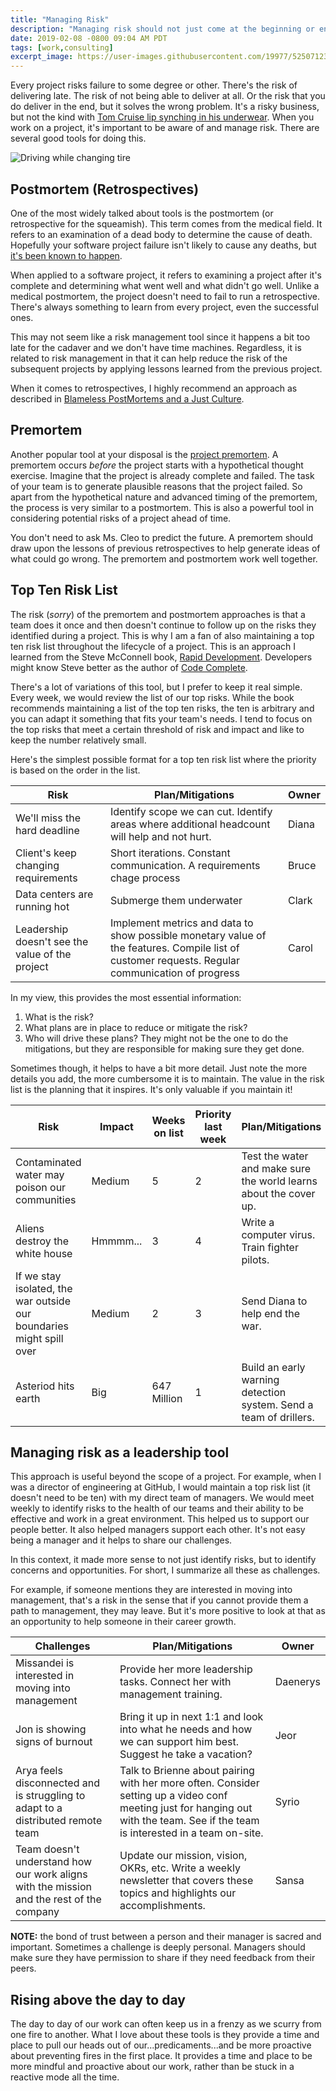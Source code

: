 ```yaml
---
title: "Managing Risk"
description: "Managing risk should not just come at the beginning or end of a project. It should be an ongoing part of any project."
date: 2019-02-08 -0800 09:04 AM PDT
tags: [work,consulting]
excerpt_image: https://user-images.githubusercontent.com/19977/52507123-7e4bb600-2ba5-11e9-8aa4-aee681f38c10.png
---
```


Every project risks failure to some degree or other. There's the risk of delivering late. The risk of not being able to deliver at all. Or the risk that you do deliver in the end, but it solves the wrong problem. It's a risky business, but not the kind with [Tom Cruise lip synching in his underwear](https://www.youtube.com/watch?v=UuQZfwWyTWY). When you work on a project, it's important to be aware of and manage risk. There are several good tools for doing this.

![Driving while changing tire](https://user-images.githubusercontent.com/19977/52507123-7e4bb600-2ba5-11e9-8aa4-aee681f38c10.png)


## Postmortem (Retrospectives)

One of the most widely talked about tools is the postmortem (or retrospective for the squeamish). This term comes from the medical field. It refers to an examination of a dead body to determine the cause of death. Hopefully your software project failure isn't likely to cause any deaths, but [it's been known to happen](https://royal.pingdom.com/10-historical-software-bugs-with-extreme-consequences/).

When applied to a software project, it refers to examining a project after it's complete and determining what went well and what didn't go well. Unlike a medical postmortem, the project doesn't need to fail to run a retrospective. There's always something to learn from every project, even the successful ones.

This may not seem like a risk management tool since it happens a bit too late for the cadaver and we don't have time machines. Regardless, it is related to risk management in that it can help reduce the risk of the subsequent projects by applying lessons learned from the previous project.

When it comes to retrospectives, I highly recommend an approach as described in [Blameless PostMortems and a Just Culture](https://codeascraft.com/2012/05/22/blameless-postmortems/).

## Premortem

Another popular tool at your disposal is the [project premortem](https://hbr.org/2007/09/performing-a-project-premortem). A premortem occurs _before_ the project starts with a hypothetical thought exercise. Imagine that the project is already complete and failed. The task of your team is to generate plausible reasons that the project failed. So apart from the hypothetical nature and advanced timing of the premortem, the process is very similar to a postmortem. This is also a powerful tool in considering potential risks of a project ahead of time.

You don't need to ask Ms. Cleo to predict the future. A premortem should draw upon the lessons of previous retrospectives to help generate ideas of what could go wrong. The premortem and postmortem work well together.

## Top Ten Risk List

The risk (_sorry_) of the premortem and postmortem approaches is that a team does it once and then doesn't continue to follow up on the risks they identified during a project. This is why I am a fan of also  maintaining a top ten risk list throughout the lifecycle of a project. This is an approach I learned from the Steve McConnell book, [Rapid Development](https://amzn.to/2SBzHDx). Developers might know Steve better as the author of [Code Complete](https://amzn.to/2tbqDH8).

There's a lot of variations of this tool, but I prefer to keep it real simple. Every week, we would review the list of our top risks. While the book recommends maintaining a list of the top ten risks, the ten is arbitrary and you can adapt it something that fits your team's needs. I tend to focus on the top risks that meet a certain threshold of risk and impact and like to keep the number relatively small.

Here's the simplest possible format for a top ten risk list where the priority is based on the order in the list.

Risk                         | Plan/Mitigations      | Owner
---------------------------- | --------------------- | --------------------------
We'll miss the hard deadline | Identify scope we can cut. Identify areas where additional headcount will help and not hurt. | Diana
Client's keep changing requirements | Short iterations. Constant communication. A requirements chage process | Bruce
Data centers are running hot | Submerge them underwater | Clark
Leadership doesn't see the value of the project | Implement metrics and data to show possible monetary value of the features. Compile list of customer requests. Regular communication of progress | Carol

In my view, this provides the most essential information:

1. What is the risk?
2. What plans are in place to reduce or mitigate the risk?
3. Who will drive these plans? They might not be the one to do the mitigations, but they are responsible for making sure they get done.

Sometimes though, it helps to have a bit more detail. Just note the more details you add, the more cumbersome it is to maintain. The value in the risk list is the planning that it inspires. It's only valuable if you maintain it!

Risk | Impact | Weeks on list | Priority last week | Plan/Mitigations | Owner
---- | ------ | ------------- | ------------------ | ---------------- | -----
Contaminated water may poison our communities | Medium | 5 | 2 | Test the water and make sure the world learns about the cover up. | Erin
Aliens destroy the white house | Hmmmm... | 3 | 4 | Write a computer virus. Train fighter pilots. | Will Smith
If we stay isolated, the war outside our boundaries might spill over | Medium | 2 | 3 | Send Diana to help end the war. | Diana
Asteriod hits earth | Big | 647 Million | 1 | Build an early warning detection system. Send a team of drillers. | Bruce Willis

## Managing risk as a leadership tool

This approach is useful beyond the scope of a project. For example, when I was a director of engineering at GitHub, I would maintain a top risk list (it doesn't need to be ten) with my direct team of managers. We would meet weekly to identify risks to the health of our teams and their ability to be effective and work in a great environment. This helped us to support our people better. It also helped managers support each other. It's not easy being a manager and it helps to share our challenges.

In this context, it made more sense to not just identify risks, but to identify concerns and opportunities. For short, I summarize all these as challenges.

For example, if someone mentions they are interested in moving into management, that's a risk in the sense that if you cannot provide them a path to management, they may leave. But it's more positive to look at that as an opportunity to help someone in their career growth.

Challenges | Plan/Mitigations | Owner
------------------ | ---------------- | ------
Missandei is interested in moving into management | Provide her more leadership tasks. Connect her with management training. | Daenerys
Jon is showing signs of burnout | Bring it up in next 1:1 and look into what he needs and how we can support him best. Suggest he take a vacation? | Jeor
Arya feels disconnected and is struggling to adapt to a distributed remote team | Talk to Brienne about pairing with her more often. Consider setting up a video conf meeting just for hanging out with the team. See if the team is interested in a team on-site.| Syrio
Team doesn't understand how our work aligns with the mission and the rest of the company | Update our mission, vision, OKRs, etc. Write a weekly newsletter that covers these topics and highlights our accomplishments. | Sansa

__NOTE:__ the bond of trust between a person and their manager is sacred and important. Sometimes a challenge is deeply personal. Managers should make sure they have permission to share if they need feedback from their peers.

## Rising above the day to day

The day to day of our work can often keep us in a frenzy as we scurry from one fire to another. What I love about these tools is they provide a time and place to pull our heads out of our...predicaments...and be more proactive about preventing fires in the first place. It provides a time and place to be more mindful and proactive about our work, rather than be stuck in a reactive mode all the time.
